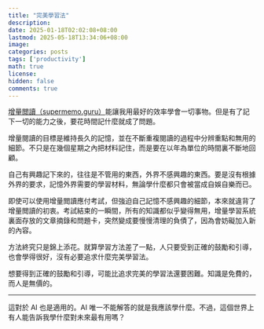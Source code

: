```yaml
---
title: "完美學習法"
description: 
date: 2025-01-18T02:02:08+08:00
lastmod: 2025-05-18T13:34:06+08:00
image: 
categories: posts
tags: ['productivity']
math: true
license: 
hidden: false
comments: true
---
```


[增量閲讀（supermemo.guru）](https://supermemo.guru/wiki/Incremental_reading)能讓我用最好的效率學會一切事物。但是有了記下一切的能力之後，要花時間記什麼就成了問題。

增量閱讀的目標是維持長久的記憶，並在不斷重複閱讀的過程中分辨重點和無用的細節。不只是在幾個星期之內把材料記住，而是要在以年為單位的時間裏不斷地回顧。

自己有興趣記下來的，往往是不管用的東西，外界不感興趣的東西。要是沒有根據外界的要求，記憶外界需要的學習材料，無論學什麼都只會被當成自娛自樂而已。

即使可以使用增量閲讀應付考試，但強迫自己記憶不感興趣的細節，本來就違背了增量閲讀的初衷。考試結束的一瞬間，所有的知識都似乎變得無用，增量學習系統裏面存放的文章摘錄和問題卡，突然變成要慢慢清理的負債了，因為會妨礙加入新的內容。

方法終究只是錦上添花。就算學習方法差了一點，人只要受到正確的鼓勵和引導，也會學得很好，沒有必要追求什麼完美學習法。

想要得到正確的鼓勵和引導，可能比追求完美的學習法還要困難。知識是免費的，而人是無價的。
***
這對於 AI 也是適用的。AI 唯一不能解答的就是我應該學什麼。不過，這個世界上有人能告訴我學什麼對未來最有用嗎？

